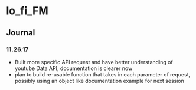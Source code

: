# lo_fi_FM

## Journal
### 11.26.17
* Built more specific API request and have better understanding of youtube Data API, documentation is clearer now
* plan to build re-usable function that takes in each parameter of request, possibly using an object like documentation example for next session
